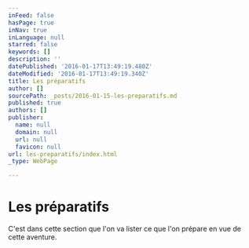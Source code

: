 ```yaml
---
inFeed: false
hasPage: true
inNav: true
inLanguage: null
starred: false
keywords: []
description: ''
datePublished: '2016-01-17T13:49:19.480Z'
dateModified: '2016-01-17T13:49:19.340Z'
title: Les préparatifs
author: []
sourcePath: _posts/2016-01-15-les-preparatifs.md
published: true
authors: []
publisher:
  name: null
  domain: null
  url: null
  favicon: null
url: les-preparatifs/index.html
_type: WebPage

---
```

# Les préparatifs

C'est dans cette section que l'on va lister ce que l'on prépare en vue de cette aventure.